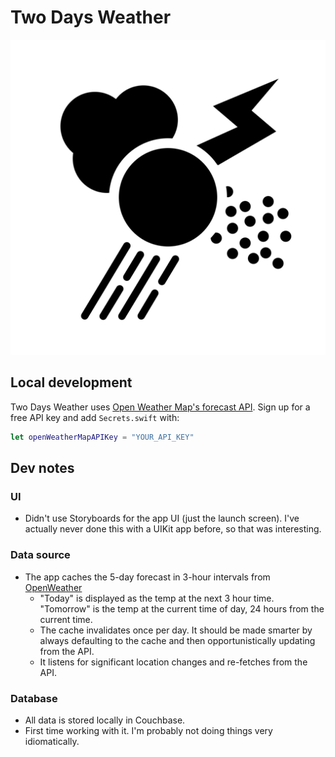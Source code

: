 # Two Days Weather

![Weather App Icon](Two%20Days%20Weather/Assets.xcassets/icon.imageset/icon.png)

## Local development

Two Days Weather uses [Open Weather Map's forecast API](https://openweathermap.org/forecast5). Sign up for a free API key and add `Secrets.swift` with:

```swift
let openWeatherMapAPIKey = "YOUR_API_KEY"
```

## Dev notes

### UI

- Didn't use Storyboards for the app UI (just the launch screen). I've actually never done this with a UIKit app before, so that was interesting.

### Data source

- The app caches the 5-day forecast in 3-hour intervals from [OpenWeather](https://openweathermap.org/forecast5)
	- "Today" is displayed as the temp at the next 3 hour time. "Tomorrow" is the temp at the current time of day, 24 hours from the current time.
	- The cache invalidates once per day. It should be made smarter by always defaulting to the cache and then opportunistically updating from the API.
  - It listens for significant location changes and re-fetches from the API.

### Database

- All data is stored locally in Couchbase.
- First time working with it. I'm probably not doing things very idiomatically.
